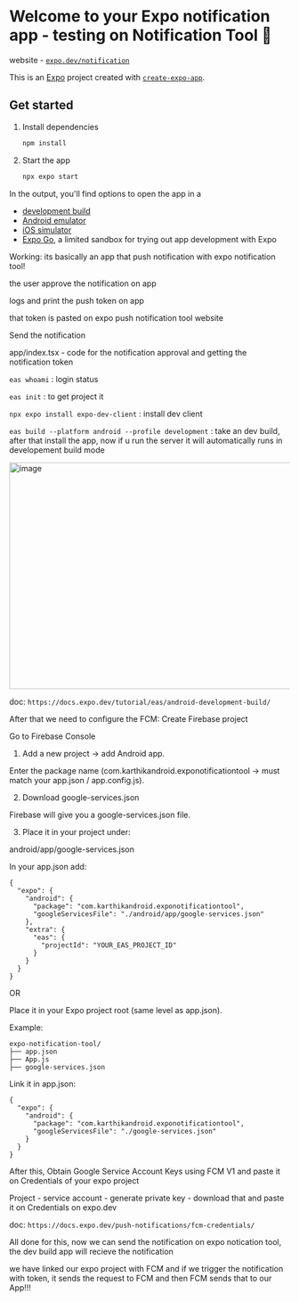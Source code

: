 # Welcome to your Expo notification app - testing on Notification Tool 👋

website - [`expo.dev/notification`](https://expo.dev/notifications)

This is an [Expo](https://expo.dev) project created with [`create-expo-app`](https://www.npmjs.com/package/create-expo-app).

## Get started

1. Install dependencies

   ```bash
   npm install
   ```

2. Start the app

   ```bash
   npx expo start
   ```

In the output, you'll find options to open the app in a

- [development build](https://docs.expo.dev/develop/development-builds/introduction/)
- [Android emulator](https://docs.expo.dev/workflow/android-studio-emulator/)
- [iOS simulator](https://docs.expo.dev/workflow/ios-simulator/)
- [Expo Go](https://expo.dev/go), a limited sandbox for trying out app development with Expo


Working: its basically an app that push notification with expo notification tool!

the user approve the notification on app

logs and print the push token on app

that token is pasted on expo push notification tool website

Send the notification

app/index.tsx - code for the notification approval and getting the notification token

`eas whoami` : login status

`eas init` : to get project it

`npx expo install expo-dev-client` : install dev client

`eas build --platform android --profile development` : take an dev build, after that install the app, now if u run the server it will automatically runs in developement build mode

<img width="715" height="407" alt="image" src="https://github.com/user-attachments/assets/9ed37a3d-b00f-47ab-9bd7-9d84c299c3ab" />

doc: `https://docs.expo.dev/tutorial/eas/android-development-build/`

After that we need to configure the FCM:
Create Firebase project

Go to Firebase Console

1. Add a new project → add Android app.
   
Enter the package name (com.karthikandroid.exponotificationtool → must match your app.json / app.config.js).

2. Download google-services.json
   
Firebase will give you a google-services.json file.

3. Place it in your project under:
   
android/app/google-services.json

In your app.json add:
```
{
  "expo": {
    "android": {
      "package": "com.karthikandroid.exponotificationtool",
      "googleServicesFile": "./android/app/google-services.json"
    },
    "extra": {
      "eas": {
        "projectId": "YOUR_EAS_PROJECT_ID"
      }
    }
  }
}
```
   OR
   
Place it in your Expo project root (same level as app.json).

Example:
```
expo-notification-tool/
├── app.json
├── App.js
├── google-services.json 
```
Link it in app.json:
```
{
  "expo": {
    "android": {
      "package": "com.karthikandroid.exponotificationtool",
      "googleServicesFile": "./google-services.json"
    }
  }
}
```

After this, Obtain Google Service Account Keys using FCM V1 and paste it on Credentials of your expo project

Project - service account - generate private key - download that and paste it on Credentials on expo.dev

doc: `https://docs.expo.dev/push-notifications/fcm-credentials/`

All done for this, now we can send the notification on expo notication tool, the dev build app will recieve the notification

we have linked our expo project with FCM and if we trigger the notification with token, it sends the request to FCM and then FCM sends that to our App!!!
